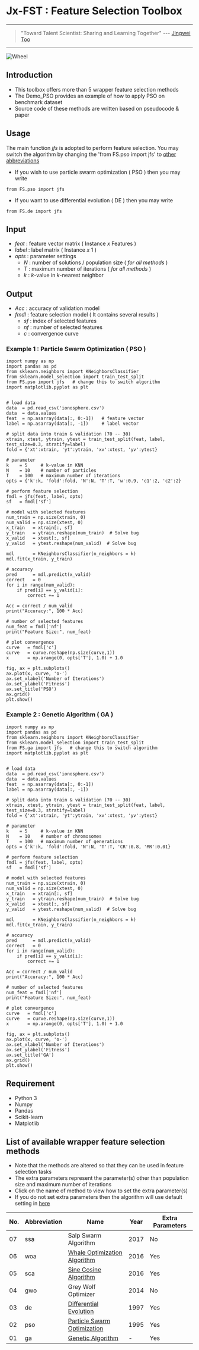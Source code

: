 # Jx-FST : Feature Selection Toolbox

---
> "Toward Talent Scientist: Sharing and Learning Together"
>  --- [Jingwei Too](https://jingweitoo.wordpress.com/)
---

![Wheel](https://www.mathworks.com/matlabcentral/mlc-downloads/downloads/5dc2bdb4-ce4b-4e0e-bd6e-0237ff6ddde1/f9a9e760-64b9-4e31-9903-dffcabdf8be6/images/1607601518.JPG)


## Introduction

* This toolbox offers more than 5 wrapper feature selection methods
* The Demo_PSO provides an example of how to apply PSO on benchmark dataset 
* Source code of these methods are written based on pseudocode & paper


## Usage
The main function *jfs* is adopted to perform feature selection. You may switch the algorithm by changing the 'from FS.pso import jfs' to [other abbreviations](/README.md#list-of-available-wrapper-feature-selection-methods)
* If you wish to use particle swarm optimization ( PSO ) then you may write
```code
from FS.pso import jfs
```
* If you want to use differential evolution ( DE ) then you may write
```code
from FS.de import jfs
```


## Input
* *feat*   : feature vector matrix ( Instance *x* Features )
* *label*  : label matrix ( Instance *x* 1 )
* *opts*   : parameter settings
    + *N* : number of solutions / population size ( *for all methods* )
    + *T* : maximum number of iterations ( *for all methods* )
    + *k* : *k*-value in *k*-nearest neighbor 


## Output
* *Acc*  : accuracy of validation model
* *fmdl* : feature selection model ( It contains several results )
    + *sf* : index of selected features
    + *nf* : number of selected features
    + *c*  : convergence curve
    
    
### Example 1 : Particle Swarm Optimization ( PSO ) 
```code 
import numpy as np
import pandas as pd
from sklearn.neighbors import KNeighborsClassifier
from sklearn.model_selection import train_test_split
from FS.pso import jfs   # change this to switch algorithm 
import matplotlib.pyplot as plt


# load data
data  = pd.read_csv('ionosphere.csv')
data  = data.values
feat  = np.asarray(data[:, 0:-1])   # feature vector
label = np.asarray(data[:, -1])     # label vector

# split data into train & validation (70 -- 30)
xtrain, xtest, ytrain, ytest = train_test_split(feat, label, test_size=0.3, stratify=label)
fold = {'xt':xtrain, 'yt':ytrain, 'xv':xtest, 'yv':ytest}

# parameter
k    = 5     # k-value in KNN
N    = 10    # number of particles
T    = 100   # maximum number of iterations
opts = {'k':k, 'fold':fold, 'N':N, 'T':T, 'w':0.9, 'c1':2, 'c2':2}

# perform feature selection
fmdl = jfs(feat, label, opts)
sf   = fmdl['sf']

# model with selected features
num_train = np.size(xtrain, 0)
num_valid = np.size(xtest, 0)
x_train   = xtrain[:, sf]
y_train   = ytrain.reshape(num_train)  # Solve bug
x_valid   = xtest[:, sf]
y_valid   = ytest.reshape(num_valid)  # Solve bug

mdl       = KNeighborsClassifier(n_neighbors = k) 
mdl.fit(x_train, y_train)

# accuracy
pred      = mdl.predict(x_valid)
correct   = 0
for i in range(num_valid):
    if pred[i] == y_valid[i]:
        correct += 1

Acc = correct / num_valid
print("Accuracy:", 100 * Acc)

# number of selected features
num_feat = fmdl['nf']
print("Feature Size:", num_feat)

# plot convergence
curve   = fmdl['c']
curve   = curve.reshape(np.size(curve,1))
x       = np.arange(0, opts['T'], 1.0) + 1.0

fig, ax = plt.subplots()
ax.plot(x, curve, 'o-')
ax.set_xlabel('Number of Iterations')
ax.set_ylabel('Fitness')
ax.set_title('PSO')
ax.grid()
plt.show()
```

### Example 2 : Genetic Algorithm ( GA ) 
```code 
import numpy as np
import pandas as pd
from sklearn.neighbors import KNeighborsClassifier
from sklearn.model_selection import train_test_split
from FS.ga import jfs   # change this to switch algorithm 
import matplotlib.pyplot as plt


# load data
data  = pd.read_csv('ionosphere.csv')
data  = data.values
feat  = np.asarray(data[:, 0:-1])
label = np.asarray(data[:, -1])

# split data into train & validation (70 -- 30)
xtrain, xtest, ytrain, ytest = train_test_split(feat, label, test_size=0.3, stratify=label)
fold = {'xt':xtrain, 'yt':ytrain, 'xv':xtest, 'yv':ytest}

# parameter
k    = 5     # k-value in KNN
N    = 10    # number of chromosomes
T    = 100   # maximum number of generations
opts = {'k':k, 'fold':fold, 'N':N, 'T':T, 'CR':0.8, 'MR':0.01}

# perform feature selection
fmdl = jfs(feat, label, opts)
sf   = fmdl['sf']

# model with selected features
num_train = np.size(xtrain, 0)
num_valid = np.size(xtest, 0)
x_train   = xtrain[:, sf]
y_train   = ytrain.reshape(num_train)  # Solve bug
x_valid   = xtest[:, sf]
y_valid   = ytest.reshape(num_valid)  # Solve bug

mdl       = KNeighborsClassifier(n_neighbors = k) 
mdl.fit(x_train, y_train)

# accuracy
pred      = mdl.predict(x_valid)
correct   = 0
for i in range(num_valid):
    if pred[i] == y_valid[i]:
        correct += 1

Acc = correct / num_valid
print("Accuracy:", 100 * Acc)

# number of selected features
num_feat = fmdl['nf']
print("Feature Size:", num_feat)

# plot convergence
curve   = fmdl['c']
curve   = curve.reshape(np.size(curve,1))
x       = np.arange(0, opts['T'], 1.0) + 1.0

fig, ax = plt.subplots()
ax.plot(x, curve, 'o-')
ax.set_xlabel('Number of Iterations')
ax.set_ylabel('Fitness')
ax.set_title('GA')
ax.grid()
plt.show()
```

## Requirement

* Python 3 
* Numpy
* Pandas
* Scikit-learn
* Matplotlib


## List of available wrapper feature selection methods
* Note that the methods are altered so that they can be used in feature selection tasks 
* The extra parameters represent the parameter(s) other than population size and maximum number of iterations
* Click on the name of method to view how to set the extra parameter(s)
* If you do not set extra parameters then the algorithm will use default setting in [here](/Description.md)


| No. | Abbreviation | Name                                                                                        | Year | Extra Parameters |
|-----|--------------|---------------------------------------------------------------------------------------------|------|------------------|
| 07  | ssa          | Salp Swarm Algorithm                                                                        | 2017 | No               |
| 06  | woa          | [Whale Optimization Algorithm](/Description.md#whale-optimization-algorithm-woa)            | 2016 | Yes              |
| 05  | sca          | [Sine Cosine Algorithm](/Description.md#sine-cosine-algorithm-sca)                          | 2016 | Yes              |
| 04  | gwo          | Grey Wolf Optimizer                                                                         | 2014 | No               |
| 03  | de           | [Differential Evolution](/Description.md#differential-evolution-de)                         | 1997 | Yes              |
| 02  | pso          | [Particle Swarm Optimization](/Description.md#particle-swarm-optimization-pso)              | 1995 | Yes              |
| 01  | ga           | [Genetic Algorithm](/Description.md#genetic-algorithm-ga)                                   | -    | Yes              |



